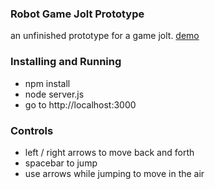 ### Robot Game Jolt Prototype
an unfinished prototype for a game jolt.
[demo](http://localhost:3000/standalone-projects/robot-game-jolt)

### Installing and Running

- npm install
- node server.js
- go to http://localhost:3000

### Controls
- left / right arrows to move back and forth
- spacebar to jump
- use arrows while jumping to move in the air

